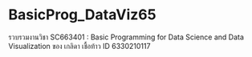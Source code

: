 # BasicProg_DataViz65
รวบรวมงานวิชา SC663401 : Basic Programming for Data Science and Data Visualization ของ เกลิดา เชื้อท้าว ID 6330210117
